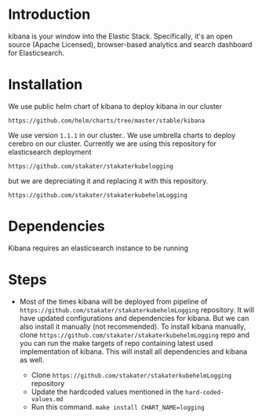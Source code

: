 # Introduction

kibana is your window into the Elastic Stack. Specifically, it's an open source (Apache Licensed), browser-based analytics and search dashboard for Elasticsearch.

# Installation

We use public helm  chart of kibana to deploy kibana in our cluster
```
https://github.com/helm/charts/tree/master/stable/kibana
```

We use version `1.1.1` in our cluster.. We use umbrella charts to deploy cerebro on our cluster. Currently we are using this repository for elasticsearch deployment
```
https://github.com/stakater/stakaterkubelogging
```

 but we are depreciating it and replacing it with this repository.
```
https://github.com/stakater/stakaterkubehelmLogging
```

# Dependencies

Kibana requires an elasticsearch instance to be running

# Steps

* Most of the times kibana will be deployed from pipeline of `https://github.com/stakater/stakaterkubehelmLogging` repository. It will have updated configurations and dependencies for kibana. But we can also install it manually (not recommended). To install kibana manually, clone `https://github.com/stakater/stakaterkubehelmLogging` repo and you can run the make targets of repo containing latest used implementation of kibana. This will install all dependencies and kibana as well.

    * Clone `https://github.com/stakater/stakaterkubehelmLogging` repository
    * Update the hardcoded values mentioned in the `hard-coded-values.md`
    * Run this command. `make install CHART_NAME=logging`